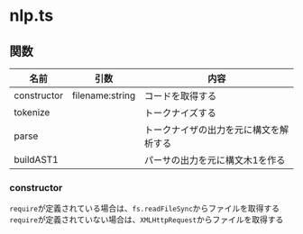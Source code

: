 # nlp.ts

## 関数
| 名前 | 引数 | 内容 |
| --- | --- | --- |
| constructor | filename:string  | コードを取得する |
| tokenize | | トークナイズする |
| parse | | トークナイザの出力を元に構文を解析する |
| buildAST1 | | パーサの出力を元に構文木1を作る |

### constructor
`require`が定義されている場合は、`fs.readFileSync`からファイルを取得する
`require`が定義されていない場合は、`XMLHttpRequest`からファイルを取得する